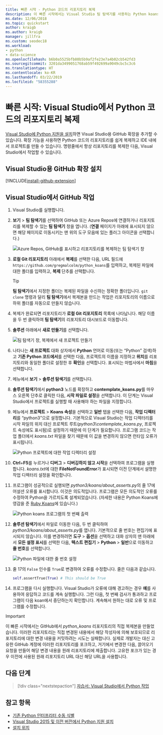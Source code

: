 ```yaml
---
title: 빠른 시작 - Python 코드의 리포지토리 복제
description: 이 빠른 시작에서는 Visual Studio 팀 탐색기를 사용하는 Python koans 리포지토리를 복제하여 Visual Studio에서 Python 프로젝트를 만듭니다.
ms.date: 12/06/2018
ms.topic: quickstart
author: kraigb
ms.author: kraigb
manager: jillfra
ms.custom: seodec18
ms.workload:
- python
- data-science
ms.openlocfilehash: b6b0a5525bfb80b5b9af2fe23e7a4b02cb542fd3
ms.sourcegitcommit: 3201da3499051768ab59f492699a9049cbc5c3c6
ms.translationtype: HT
ms.contentlocale: ko-KR
ms.lasthandoff: 03/22/2019
ms.locfileid: "58355288"
---
```

# <a name="quickstart-clone-a-repository-of-python-code-in-visual-studio"></a>빠른 시작: Visual Studio에서 Python 코드의 리포지토리 복제

[Visual Studio에 Python 지원을 설치](installing-python-support-in-visual-studio.md)하면 Visual Studio용 GitHub 확장을 추가할 수 있습니다. 확장 기능을 사용하면 Python 코드의 리포지토리를 쉽게 복제하고 IDE 내에서 프로젝트를 만들 수 있습니다. 명령줄에서 항상 리포지토리를 복제한 다음, Visual Studio에서 작업할 수 있습니다.

## <a name="install-the-github-extension-for-visual-studio"></a>Visual Studio용 GitHub 확장 설치

[!INCLUDE[install-github-extension](includes/install-github-extension.md)]

## <a name="work-with-github-in-visual-studio"></a>Visual Studio에서 GitHub 작업

1. Visual Studio를 실행합니다.

1. **보기** > **팀 탐색기**를 선택하여 GitHub 또는 Azure Repos에 연결하거나 리포지토리를 복제할 수 있는 **팀 탐색기** 창을 엽니다. (**연결** 페이지가 아래에 표시되지 않으면 해당 페이지로 이동시키는 맨 위의 도구 모음에 있는 플러그 아이콘을 선택합니다.)

    ![Azure Repos, GitHub를 표시하고 리포지토리를 복제하는 팀 탐색기 창](media/team-explorer.png)

1. **로컬 Git 리포지토리** 아래에서 **복제**를 선택한 다음, URL 필드에 `https://github.com/gregmalcolm/python_koans`를 입력하고, 복제된 파일에 대한 폴더를 입력하고, **복제** 단추를 선택합니다.

    > [!Tip]
    > **팀 탐색기**에서 지정한 폴더는 복제된 파일을 수신하는 정확한 폴더입니다. `git clone` 명령과 달리 **팀 탐색기**에서 복제본을 만드는 작업은 리포지토리의 이름으로 하위 폴더를 자동으로 만들지 않습니다.

1. 복제가 완료되면 리포지토리가 **로컬 Git 리포지토리** 목록에 나타납니다. 해당 이름을 두 번 클릭하여 **팀 탐색기**의 리포지토리 대시보드로 이동합니다.

1. **솔루션** 아래에서 **새로 만들기**를 선택합니다.

    ![팀 탐색기 창, 복제에서 새 프로젝트 만들기](media/team-explorer-new-project.png)

1. 나타나는 **새 프로젝트** 대화 상자에서 **Python** 언어로 이동(또는 “Python” 검색)하고 **기존 Python 코드에서**를 선택한 다음, 프로젝트의 이름을 지정하고 **위치**를 리포지토리와 동일한 폴더로 설정한 후 **확인**을 선택합니다. 표시되는 마법사에서 **마침**을 선택합니다.

1. 메뉴에서 **보기** > **솔루션 탐색기**를 선택합니다.

1. **솔루션 탐색기**에서 **python3** 노드를 확장하고 **contemplate_koans.py**를 마우스 오른쪽 단추로 클릭한 다음, **시작 파일로 설정**을 선택합니다. 이 단계는 Visual Studio에서 프로젝트를 실행할 때 사용해야 하는 파일을 지정합니다.

1. 메뉴에서 **프로젝트** > **Koans 속성**을 선택하고 **일반** 탭을 선택한 다음, **작업 디렉터리**를 “python3”으로 설정합니다. 기본적으로 Visual Studio는 작업 디렉터리를 시작 파일의 위치 대신 프로젝트 루트(*python3\contemplate_koans.py*, 프로젝트 속성에도 표시됨)로 설정하기 때문에 이 단계가 필요합니다. 프로그램 코드는 작업 폴더에서 *koans.txt* 파일을 찾기 때문에 이 값을 변경하지 않으면 런타임 오류가 표시됩니다.

    ![Python 프로젝트에 대한 작업 디렉터리 설정](media/projects-set-working-directory.png)

1. **Ctrl**+**F5**를 누르거나 **디버그** > **디버깅하지 않고 시작**을 선택하여 프로그램을 실행합니다. *koans.txt*에 대한 **FileNotFoundError**가 표시되면 이전 단계에서 설명한 작업 디렉터리 설정을 확인합니다.

1. 프로그램이 성공적으로 실행되면 *python3/koans/about_asserts.py*의 줄 17에 어설션 오류를 표시합니다. 이것은 의도적입니다. 프로그램은 모든 의도적인 오류를 수정하여 Python을 가르치도록 설계되었습니다. (자세한 내용은 Python Koans에 영감을 준 [Ruby Koans](https://rubykoans.com/)에 있습니다.)

    ![Python koans 프로그램의 첫 번째 출력](media/koans-output.png)

1. **솔루션 탐색기**에서 파일로 이동한 다음, 두 번 클릭하여 *python3/koans/about_asserts.py*를 엽니다. 기본적으로 줄 번호는 편집기에 표시되지 않습니다. 이를 변경하려면 **도구** > **옵션**을 선택하고 대화 상자의 맨 아래에서 **모든 설정 표시**를 선택한 다음, **텍스트 편집기** > **Python** > **일반**으로 이동하고 **줄 번호**를 선택합니다.

    ![Python 파일에 대한 줄 번호 설정](media/options-general-line-numbers.png)

1. 줄 17의 `False` 인수를 `True`로 변경하여 오류를 수정합니다. 줄은 다음과 같습니다.

    ```python
    self.assertTrue(True) # This should be True
    ```

1. 프로그램을 다시 실행합니다. Visual Studio가 오류에 대해 경고하는 경우 **예**를 사용하여 응답하고 코드를 계속 실행합니다. 그런 다음, 첫 번째 검사가 통과하고 프로그램이 다음 koan에서 중단하는지 확인합니다. 계속해서 원하는 대로 오류 및 프로그램를 수정합니다.

> [!Important]
> 이 빠른 시작에서는 GitHub에서 *python_koans* 리포지토리의 직접 복제본을 만들었습니다. 이러한 리포지토리는 직접 변경된 내용에서 해당 작성자에 의해 보호되므로 리포지토리에 대한 변경 내용을 커밋하려는 시도는 실패합니다. 실제로 개발자는 대신 고유한 GitHub 계정에 이러한 리포지토리를 포크하고, 거기에서 변경한 다음, 끌어오기 요청을 만들어 해당 변경 내용을 원래 리포지토리에 제출합니다. 고유한 포크가 있는 경우 이전에 사용된 원래 리포지토리 URL 대신 해당 URL을 사용합니다.

## <a name="next-steps"></a>다음 단계

> [!div class="nextstepaction"]
> [자습서: Visual Studio에서 Python 작업](tutorial-working-with-python-in-visual-studio-step-01-create-project.md)

## <a name="see-also"></a>참고 항목

- [기존 Python 인터프리터 수동 식별](managing-python-environments-in-visual-studio.md#manually-identify-an-existing-environment)
- [Visual Studio 2015 및 이전 버전에서 Python 지원 설치](installing-python-support-in-visual-studio.md)
- [설치 위치](installing-python-support-in-visual-studio.md#install-locations)
